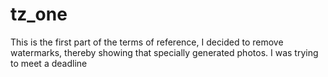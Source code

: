 # tz_one
This is the first part of the terms of reference, I decided to remove watermarks, thereby showing that specially generated photos. I was trying to meet a deadline
